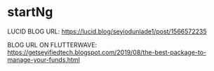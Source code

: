 # startNg

LUCID BLOG URL: https://lucid.blog/seyiodunlade1/post/1566572235

BLOG URL ON FLUTTERWAVE: https://getseyifiedtech.blogspot.com/2019/08/the-best-package-to-manage-your-funds.html

